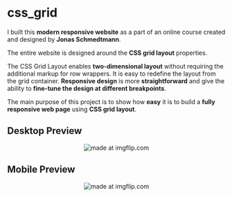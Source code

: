 # css_grid

I built this **modern responsive website** as a part of an online course created and designed by **Jonas Schmedtmann**.

The entire website is designed around the **CSS grid layout** properties.

The CSS Grid Layout enables **two-dimensional layout** without requiring the additional markup for row wrappers. It is easy to redefine the layout from the grid container. **Responsive design** is more **straightforward** and give the ability to **fine-tune the design at different breakpoints**.

The main purpose of this project is to show how **easy** it is to build a **fully responsive web page** using **CSS grid layout**.

## Desktop Preview

  <p align="center">
      <img src="https://i.imgflip.com/2f8iki.gif" title="made at imgflip.com"/>
  </p>

## Mobile Preview

  <p align="center">
    <img src="https://i.imgflip.com/2f8k9r.gif" title="made at imgflip.com"/>
  </p>
